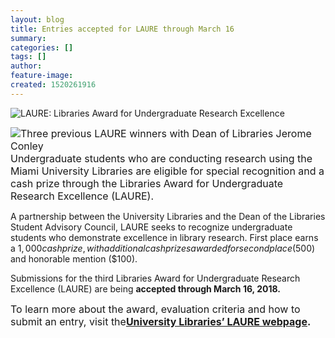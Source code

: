 ```yaml
---
layout: blog
title: Entries accepted for LAURE through March 16
summary:
categories: []
tags: []
author:
feature-image:
created: 1520261916
---
```

![LAURE: Libraries Award for Undergraduate Research Excellence](/images/post-images/LAURE.jpg)

<span style="font-size:16px">![Three previous LAURE winners with Dean of Libraries Jerome Conley](/images/post-images/LAURE_Winners.jpg)Undergraduate students who are conducting research using the Miami University Libraries are eligible for special recognition and a cash prize through the Libraries Award for Undergraduate Research Excellence (LAURE).  

A partnership between the University Libraries and the Dean of the Libraries Student Advisory Council, LAURE seeks to recognize undergraduate students who demonstrate excellence in library research. First place earns a $1,000 cash prize, with additional cash prizes awarded for second place ($500) and honorable mention ($100).  

Submissions for the third Libraries Award for Undergraduate Research Excellence (LAURE) are being **accepted through March 16, 2018.**</span>

<span style="font-size:16px">To learn more about the award, evaluation criteria and how to submit an entry, visit the[**University Libraries’ LAURE webpage**](http://libguides.lib.miamioh.edu/LAURE)**.**</span>
